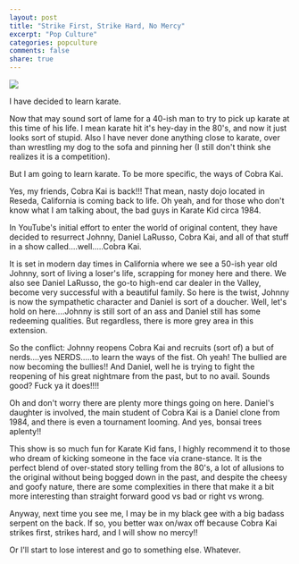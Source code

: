 ```yaml
---
layout: post
title: "Strike First, Strike Hard, No Mercy"
excerpt: "Pop Culture"
categories: popculture
comments: false
share: true
---
```


![](https://goodmenproject.com/wp-content/uploads/2018/05/74ADC9F7-7372-4267-9061-C756CCECE585-300x300-1.png)




I have decided to learn karate.



Now that may sound sort of lame for a 40-ish man to try to pick up karate at this time of his life. I mean karate hit it's hey-day in the 80's, and now it just looks sort of stupid. Also I have never done anything close to karate, over than wrestling my dog to the sofa and pinning her (I still don't think she realizes it is a competition).



But I am going to learn karate. To be more specific, the ways of Cobra Kai.


Yes, my friends, Cobra Kai is back!!! That mean, nasty dojo located in Reseda, California is coming back to life. Oh yeah, and for those who don't know what I am talking about, the bad guys in Karate Kid circa 1984. 


In YouTube's initial effort to enter the world of original content, they have decided to resurrect Johnny, Daniel LaRusso, Cobra Kai, and all of that stuff in a show called....well.....Cobra Kai.



It is set in modern day times in California where we see a 50-ish year old Johnny, sort of living a loser's life, scrapping for money here and there. We also see Daniel LaRusso, the go-to high-end car dealer in the Valley, become very successful with a beautiful family. So here is the twist, Johnny is now the sympathetic character and Daniel is sort of a doucher. Well, let's hold on here....Johnny is still sort of an ass and Daniel still has some redeeming qualities. But regardless, there is more grey area in this extension.


So the conflict: Johnny reopens Cobra Kai and recruits (sort of) a but of nerds....yes NERDS.....to learn the ways of the fist. Oh yeah! The bullied are now becoming the bullies!! And Daniel, well he is trying to fight the reopening of his great nightmare from the past, but to no avail. Sounds good? Fuck ya it does!!!!


Oh and don't worry there are plenty more things going on here. Daniel's daughter is involved, the main student of Cobra Kai is a Daniel clone from 1984, and there is even a tournament looming. And yes, bonsai trees aplenty!!



This show is so much fun for Karate Kid fans, I highly recommend it to those who dream of kicking someone in the face via crane-stance. It is the perfect blend of over-stated story telling from the 80's, a lot of allusions to the original without being bogged down in the past, and despite the cheesy and goofy nature, there are some complexities in there that make it a bit more interesting than straight forward good vs bad or right vs wrong. 



Anyway, next time you see me, I may be in my black gee with a big badass serpent on the back. If so, you better wax on/wax off because Cobra Kai strikes first, strikes hard, and I will show no mercy!!



Or I'll start to lose interest and go to something else. Whatever.











